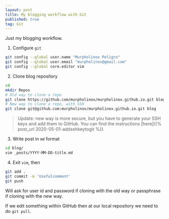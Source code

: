 ```yaml
---
layout: post
title: My blogging workflow with Git
published: true
tag: Git
---
```




Just my blogging workflow.




1. Configure `git`
```bash
git config --global user.name "Murpholinox Peligro"
git config --global user.email "murpholinox@gmail.com"
git config --global core.editor vim
```
2. Clone blog repository
```bash
cd
mkdir Repos
# Old way to clone a repo
git clone https://github.com/murpholinox/murpholinox.github.io.git blog
# New way to clone a repo, with SSH
git clone git@github.com:murpholinox/murpholinox.github.io.git blog
```

> Update: new way is more secure, but you have to generate your SSH keys and add them to GitHub. You can find the instructions  [here]({% post_url 2020-05-01-addsshkeytogit %}).

3. Write post in `md` format
```bash
cd blog/
vim _posts/YYYY-MM-DD-title.md
```


4. Exit `vim`, then 
```bash
git add .
git commit -m 'Usefulcomment'
git push
```
Will ask for user id and password if cloning with the old way or passphrase if cloning with the new way.

If we edit something within GitHub then at our local repository we need to do `git pull`.
